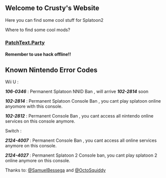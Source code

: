 ## Welcome to Crusty's Website

Here you can find some cool stuff for Splatoon2

Where to find some cool mods?

### [PatchText.Party](https://Back0ldor.github.io/PatchText.Party)

#### Remember to use hack offline!!

## Known Nintendo Error Codes

Wii U :

***106-0346*** : Permanent Splatoon NNID Ban , will arrive ***102-2814*** soon

***102-2814*** : Permanent Splatoon Console Ban , you cant play splatoon online anyomore with this console.

***102-2812*** : Permanent Console Ban , you cant access all nintendo online services on this console anymore. 

Switch : 

***2124-4007*** : Permanent Console Ban , you cant access all online services anymore on this console.

***2124-4027*** : Permanent Splatoon 2 Console ban, you cant play splatoon 2 online anymore on this console.

Thanks to: [@SamuelBessega](https://www.youtube.com/channel/UCypWFxm4kmGepmL0WwfW32Q) and [@OctoSquiddy](https://www.youtube.com/channel/UCRiv_r1fxFaoOHqrzRpllDg)
